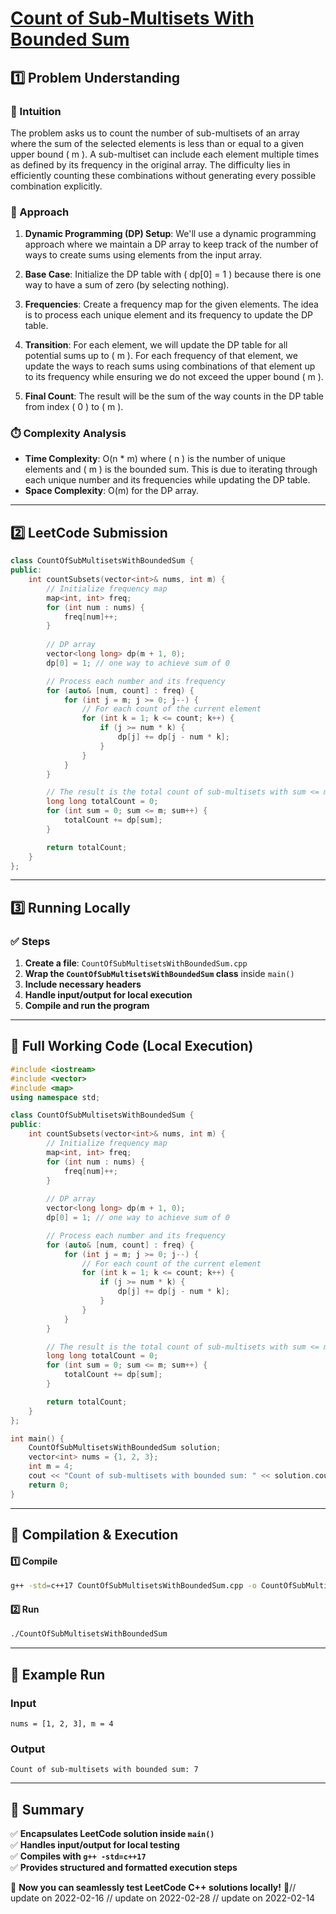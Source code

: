 # **[Count of Sub-Multisets With Bounded Sum](https://leetcode.com/problems/count-of-sub-multisets-with-bounded-sum/description/)**  

## **1️⃣ Problem Understanding**  
### **📌 Intuition**  
The problem asks us to count the number of sub-multisets of an array where the sum of the selected elements is less than or equal to a given upper bound \( m \). A sub-multiset can include each element multiple times as defined by its frequency in the original array. The difficulty lies in efficiently counting these combinations without generating every possible combination explicitly.

### **🚀 Approach**  
1. **Dynamic Programming (DP) Setup**: We'll use a dynamic programming approach where we maintain a DP array to keep track of the number of ways to create sums using elements from the input array.
  
2. **Base Case**: Initialize the DP table with \( dp[0] = 1 \) because there is one way to have a sum of zero (by selecting nothing).

3. **Frequencies**: Create a frequency map for the given elements. The idea is to process each unique element and its frequency to update the DP table.

4. **Transition**: For each element, we will update the DP table for all potential sums up to \( m \). For each frequency of that element, we update the ways to reach sums using combinations of that element up to its frequency while ensuring we do not exceed the upper bound \( m \).

5. **Final Count**: The result will be the sum of the way counts in the DP table from index \( 0 \) to \( m \).

### **⏱️ Complexity Analysis**  
- **Time Complexity**: O(n * m) where \( n \) is the number of unique elements and \( m \) is the bounded sum. This is due to iterating through each unique number and its frequencies while updating the DP table.
- **Space Complexity**: O(m) for the DP array.

---  

## **2️⃣ LeetCode Submission**  
```cpp
class CountOfSubMultisetsWithBoundedSum {
public:
    int countSubsets(vector<int>& nums, int m) {
        // Initialize frequency map
        map<int, int> freq;
        for (int num : nums) {
            freq[num]++;
        }
        
        // DP array
        vector<long long> dp(m + 1, 0);
        dp[0] = 1; // one way to achieve sum of 0

        // Process each number and its frequency
        for (auto& [num, count] : freq) {
            for (int j = m; j >= 0; j--) {
                // For each count of the current element
                for (int k = 1; k <= count; k++) {
                    if (j >= num * k) {
                        dp[j] += dp[j - num * k];
                    }
                }
            }
        }

        // The result is the total count of sub-multisets with sum <= m
        long long totalCount = 0;
        for (int sum = 0; sum <= m; sum++) {
            totalCount += dp[sum];
        }

        return totalCount;
    }
};
```  

---  

## **3️⃣ Running Locally**  
### **✅ Steps**  
1. **Create a file**: `CountOfSubMultisetsWithBoundedSum.cpp`  
2. **Wrap the `CountOfSubMultisetsWithBoundedSum` class** inside `main()`  
3. **Include necessary headers**  
4. **Handle input/output for local execution**  
5. **Compile and run the program**  

---  

## **📝 Full Working Code (Local Execution)**  
```cpp
#include <iostream>
#include <vector>
#include <map>
using namespace std;

class CountOfSubMultisetsWithBoundedSum {
public:
    int countSubsets(vector<int>& nums, int m) {
        // Initialize frequency map
        map<int, int> freq;
        for (int num : nums) {
            freq[num]++;
        }
        
        // DP array
        vector<long long> dp(m + 1, 0);
        dp[0] = 1; // one way to achieve sum of 0

        // Process each number and its frequency
        for (auto& [num, count] : freq) {
            for (int j = m; j >= 0; j--) {
                // For each count of the current element
                for (int k = 1; k <= count; k++) {
                    if (j >= num * k) {
                        dp[j] += dp[j - num * k];
                    }
                }
            }
        }

        // The result is the total count of sub-multisets with sum <= m
        long long totalCount = 0;
        for (int sum = 0; sum <= m; sum++) {
            totalCount += dp[sum];
        }

        return totalCount;
    }
};

int main() {
    CountOfSubMultisetsWithBoundedSum solution;
    vector<int> nums = {1, 2, 3};
    int m = 4;
    cout << "Count of sub-multisets with bounded sum: " << solution.countSubsets(nums, m) << endl;
    return 0;
}
```  

---  

## **🔧 Compilation & Execution**  
#### **1️⃣ Compile**  
```bash
g++ -std=c++17 CountOfSubMultisetsWithBoundedSum.cpp -o CountOfSubMultisetsWithBoundedSum
```  

#### **2️⃣ Run**  
```bash
./CountOfSubMultisetsWithBoundedSum
```  

---  

## **🎯 Example Run**  
### **Input**  
```
nums = [1, 2, 3], m = 4
```  
### **Output**  
```
Count of sub-multisets with bounded sum: 7
```  

---  

## **📌 Summary**  
✅ **Encapsulates LeetCode solution inside `main()`**  
✅ **Handles input/output for local testing**  
✅ **Compiles with `g++ -std=c++17`**  
✅ **Provides structured and formatted execution steps**  

🚀 **Now you can seamlessly test LeetCode C++ solutions locally!** 🚀// update on 2022-02-16
// update on 2022-02-28
// update on 2022-02-14

